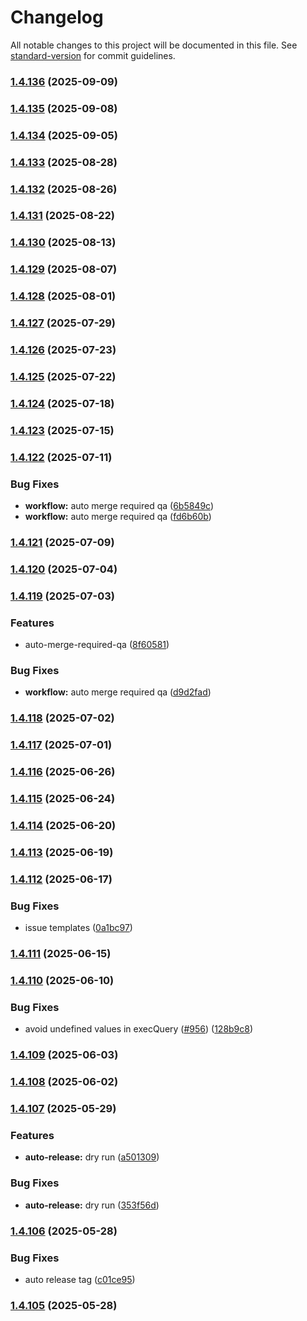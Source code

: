 # Changelog

All notable changes to this project will be documented in this file. See [standard-version](https://github.com/conventional-changelog/standard-version) for commit guidelines.

### [1.4.136](https://github.com/juanjoGonDev/fastypest/compare/v1.4.135...v1.4.136) (2025-09-09)

### [1.4.135](https://github.com/juanjoGonDev/fastypest/compare/v1.4.134...v1.4.135) (2025-09-08)

### [1.4.134](https://github.com/juanjoGonDev/fastypest/compare/v1.4.133...v1.4.134) (2025-09-05)

### [1.4.133](https://github.com/juanjoGonDev/fastypest/compare/v1.4.132...v1.4.133) (2025-08-28)

### [1.4.132](https://github.com/juanjoGonDev/fastypest/compare/v1.4.131...v1.4.132) (2025-08-26)

### [1.4.131](https://github.com/juanjoGonDev/fastypest/compare/v1.4.130...v1.4.131) (2025-08-22)

### [1.4.130](https://github.com/juanjoGonDev/fastypest/compare/v1.4.129...v1.4.130) (2025-08-13)

### [1.4.129](https://github.com/juanjoGonDev/fastypest/compare/v1.4.128...v1.4.129) (2025-08-07)

### [1.4.128](https://github.com/juanjoGonDev/fastypest/compare/v1.4.127...v1.4.128) (2025-08-01)

### [1.4.127](https://github.com/juanjoGonDev/fastypest/compare/v1.4.126...v1.4.127) (2025-07-29)

### [1.4.126](https://github.com/juanjoGonDev/fastypest/compare/v1.4.125...v1.4.126) (2025-07-23)

### [1.4.125](https://github.com/juanjoGonDev/fastypest/compare/v1.4.124...v1.4.125) (2025-07-22)

### [1.4.124](https://github.com/juanjoGonDev/fastypest/compare/v1.4.123...v1.4.124) (2025-07-18)

### [1.4.123](https://github.com/juanjoGonDev/fastypest/compare/v1.4.122...v1.4.123) (2025-07-15)

### [1.4.122](https://github.com/juanjoGonDev/fastypest/compare/v1.4.121...v1.4.122) (2025-07-11)


### Bug Fixes

* **workflow:** auto merge required qa ([6b5849c](https://github.com/juanjoGonDev/fastypest/commit/6b5849c2a745d0bd58a2be4ee6aae4fe101b2933))
* **workflow:** auto merge required qa ([fd6b60b](https://github.com/juanjoGonDev/fastypest/commit/fd6b60bf8604f93064ad07775ef8c2b50f018c1a))

### [1.4.121](https://github.com/juanjoGonDev/fastypest/compare/v1.4.120...v1.4.121) (2025-07-09)

### [1.4.120](https://github.com/juanjoGonDev/fastypest/compare/v1.4.119...v1.4.120) (2025-07-04)

### [1.4.119](https://github.com/juanjoGonDev/fastypest/compare/v1.4.118...v1.4.119) (2025-07-03)


### Features

* auto-merge-required-qa ([8f60581](https://github.com/juanjoGonDev/fastypest/commit/8f60581921707051e1e193923fc4db4021e2c00a))


### Bug Fixes

* **workflow:** auto merge required qa ([d9d2fad](https://github.com/juanjoGonDev/fastypest/commit/d9d2fadc904d917e08ea558400c44f586192b97c))

### [1.4.118](https://github.com/juanjoGonDev/fastypest/compare/v1.4.117...v1.4.118) (2025-07-02)

### [1.4.117](https://github.com/juanjoGonDev/fastypest/compare/v1.4.116...v1.4.117) (2025-07-01)

### [1.4.116](https://github.com/juanjoGonDev/fastypest/compare/v1.4.115...v1.4.116) (2025-06-26)

### [1.4.115](https://github.com/juanjoGonDev/fastypest/compare/v1.4.114...v1.4.115) (2025-06-24)

### [1.4.114](https://github.com/juanjoGonDev/fastypest/compare/v1.4.113...v1.4.114) (2025-06-20)

### [1.4.113](https://github.com/juanjoGonDev/fastypest/compare/v1.4.112...v1.4.113) (2025-06-19)

### [1.4.112](https://github.com/juanjoGonDev/fastypest/compare/v1.4.111...v1.4.112) (2025-06-17)


### Bug Fixes

* issue templates ([0a1bc97](https://github.com/juanjoGonDev/fastypest/commit/0a1bc97fb28e398381b1772841cbac295fa01a70))

### [1.4.111](https://github.com/juanjoGonDev/fastypest/compare/v1.4.110...v1.4.111) (2025-06-15)

### [1.4.110](https://github.com/juanjoGonDev/fastypest/compare/v1.4.109...v1.4.110) (2025-06-10)


### Bug Fixes

* avoid undefined values in execQuery ([#956](https://github.com/juanjoGonDev/fastypest/issues/956)) ([128b9c8](https://github.com/juanjoGonDev/fastypest/commit/128b9c84d6f85ab6686db0b4d83c010f93540f7a))

### [1.4.109](https://github.com/juanjoGonDev/fastypest/compare/v1.4.108...v1.4.109) (2025-06-03)

### [1.4.108](https://github.com/juanjoGonDev/fastypest/compare/v1.4.107...v1.4.108) (2025-06-02)

### [1.4.107](https://github.com/juanjoGonDev/fastypest/compare/v1.4.106...v1.4.107) (2025-05-29)


### Features

* **auto-release:** dry run ([a501309](https://github.com/juanjoGonDev/fastypest/commit/a501309353ed852ba439ebdd3f8ddd8c67c44353))


### Bug Fixes

* **auto-release:** dry run ([353f56d](https://github.com/juanjoGonDev/fastypest/commit/353f56dc0293ade2cab8e14cd56dfc37f0e11a58))

### [1.4.106](https://github.com/juanjoGonDev/fastypest/compare/v1.4.104...v1.4.106) (2025-05-28)


### Bug Fixes

* auto release tag ([c01ce95](https://github.com/juanjoGonDev/fastypest/commit/c01ce9558edba130e4df3216f85864546b22c4be))

### [1.4.105](https://github.com/juanjoGonDev/fastypest/compare/v1.4.104...v1.4.105) (2025-05-28)

